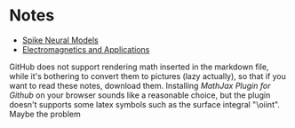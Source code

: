 # Notes

- [Spike Neural Models](./Spike%20Neural%20Models.md)
- [Electromagnetics and Applications](Electromagnetics%20and%20Applications.md)

GitHub does not support rendering math inserted in the markdown file, while it's bothering to convert them to pictures (lazy actually), so that if you want to read these notes, download them. Installing *MathJax Plugin for Github* on your browser sounds like a reasonable choice, but the plugin doesn't supports some latex symbols such as the surface integral "\oiint". Maybe the problem 
<!--stackedit_data:
eyJoaXN0b3J5IjpbOTc4Nzg1Njg0LDEzOTUyOTg1MTMsMTM5NT
I5ODUxMywtNzY4Mjk4ODAzXX0=
-->